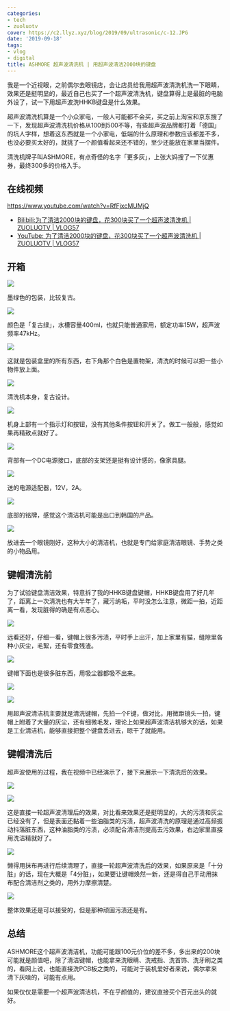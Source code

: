 ```yaml
---
categories:
- tech
- zuoluotv
cover: https://c2.llyz.xyz/blog/2019/09/ultrasonic/c-12.JPG
date: '2019-09-18'
tags:
- vlog
- digital
title: ASHMORE 超声波清洗机 | 用超声波清洁2000块的键盘
---
```


我是一个近视眼，之前偶尔去眼镜店，会让店员给我用超声波清洗机洗一下眼睛，效果还是挺明显的，最近自己也买了一个超声波清洗机，键盘算得上是最脏的电脑外设了，试一下用超声波洗HHKB键盘是什么效果。

超声波清洗机算是一个小众家电，一般人可能都不会买，买之前上淘宝和京东搜了一下，发现超声波清洗机价格从100到500不等，有些超声波品牌都打着「德国」的坑人字样，想着这东西就是一个小家电，低端的什么原理和参数应该都差不多，也没必要买太好的，就挑了一个颜值看起来还不错的，至少还能放在家里当摆件。

清洗机牌子叫ASHMORE，有点奇怪的名字「更多灰」，上张大妈搜了一下优惠券，最终300多的价格入手。

## 在线视频

<https://www.youtube.com/watch?v=RfFjxcMUMjQ>

- [Bilibili:为了清洁2000块的键盘，花300块买了一个超声波清洗机 | ZUOLUOTV | VLOG57](https://www.bilibili.com/video/av67737763)
- [YouTube: 为了清洁2000块的键盘，花300块买了一个超声波清洗机 | ZUOLUOTV | VLOG57](https://www.youtube.com/watch?v=RfFjxcMUMjQ)

## 开箱

![](https://c2.llyz.xyz/blog/2019/09/ultrasonic/c-1.JPG)

墨绿色的包装，比较复古。

![](https://c2.llyz.xyz/blog/2019/09/ultrasonic/c-2.JPG)

颜色是「复古绿」，水槽容量400ml，也就只能普通家用，额定功率15W，超声波频率47kHz。

![](https://c2.llyz.xyz/blog/2019/09/ultrasonic/c-4.JPG)

这就是包装盒里的所有东西，右下角那个白色是置物架，清洗的时候可以把一些小物件放上面。

![](https://c2.llyz.xyz/blog/2019/09/ultrasonic/c-5.JPG)

清洗机本身，复古设计。

![](https://c2.llyz.xyz/blog/2019/09/ultrasonic/c-6.JPG)

机身上部有一个指示灯和按钮，没有其他条件按钮和开关了。做工一般般，感觉如果再精致点就好了。

![](https://c2.llyz.xyz/blog/2019/09/ultrasonic/c-7.JPG)

背部有一个DC电源接口，底部的支架还是挺有设计感的，像家具腿。

![](https://c2.llyz.xyz/blog/2019/09/ultrasonic/c-9.JPG)

送的电源适配器，12V，2A。

![](https://c2.llyz.xyz/blog/2019/09/ultrasonic/c-10.JPG)

底部的铭牌，感觉这个清洁机可能是出口到韩国的产品。

![](https://c2.llyz.xyz/blog/2019/09/ultrasonic/c-12.JPG)

放进去一个眼镜刚好，这种大小的清洁机，也就是专门给家庭清洁眼镜、手势之类的小物品用。

## 键帽清洗前

为了试验键盘清洁效果，特意拆了我的HHKB键盘键帽，HHKB键盘用了好几年了，距离上一次清洗也有大半年了，藏污纳垢，平时没怎么注意，微距一拍，近距离一看，发现脏得的确是有点恶心。

![](https://c2.llyz.xyz/blog/2019/09/ultrasonic/c-21.JPG)

远看还好，仔细一看，键帽上很多污渍，平时手上出汗，加上家里有猫，缝隙里各种小灰尘，毛絮，还有零食残渣。

![](https://c2.llyz.xyz/blog/2019/09/ultrasonic/c-23.JPG)

键帽下面也是很多脏东西，用吸尘器都吸不出来。

![](https://c2.llyz.xyz/blog/2019/09/ultrasonic/c-13.JPG)

![](https://c2.llyz.xyz/blog/2019/09/ultrasonic/c-16.JPG)

用超声波清洁机主要就是清洗键帽，先拍一个F键，做对比，用微距镜头一拍，键帽上附着了大量的灰尘，还有细微毛发，理论上如果超声波清洁机够大的话，如果是工业清洁机，能够直接把整个键盘丢进去，晾干了就能用。

## 键帽清洗后

超声波使用的过程，我在视频中已经演示了，接下来展示一下清洗后的效果。

![](https://c2.llyz.xyz/blog/2019/09/ultrasonic/c-30.JPG)

![](https://c2.llyz.xyz/blog/2019/09/ultrasonic/c-31.JPG)

这是直接一轮超声波清理后的效果，对比看来效果还是挺明显的，大的污渍和灰尘已经没有了，但是表面还黏着一些油脂类的污渍，超声波清洗的原理是通过高频振动抖落脏东西，这种油脂类的污渍，必须配合清洁剂提高去污效果，右边家里直接用洗洁精就好了。

![](https://c2.llyz.xyz/blog/2019/09/ultrasonic/c-25.JPG)

懒得用抹布再进行后续清理了，直接一轮超声波清洗后的效果，如果原来是「十分脏」的话，现在大概是「4分脏」，如果要让键帽焕然一新，还是得自己手动用抹布配合清洁剂之类的，用外力摩擦清楚。

![](https://c2.llyz.xyz/blog/2019/09/ultrasonic/c-26.JPG)

整体效果还是可以接受的，但是那种顽固污渍还是有。

## 总结

ASHMORE这个超声波清洁机，功能可能跟100元价位的差不多，多出来的200块可能就是颜值吧，除了清洁键帽，也能拿来洗眼睛、洗戒指、洗首饰、洗牙刷之类的，看网上说，也能直接洗PCB板之类的，可能对于装机爱好者来说，偶尔拿来清下灰啥的，可能有点用。

如果仅仅是需要一个超声波清洁机，不在乎颜值的，建议直接买个百元出头的就好。
